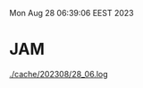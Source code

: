 Mon Aug 28 06:39:06 EEST 2023
# JAM
<a href='./cache/202308/28_06.log'>./cache/202308/28_06.log</a>

